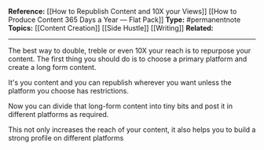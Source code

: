 
**Reference:** [[How to Republish Content and 10X your Views]] [[How to Produce Content 365 Days a Year — Flat Pack]]
**Type:** #permanentnote 
**Topics:** [[Content Creation]] [[Side Hustle]] [[Writing]]
**Related:**

----
The best way to double, treble or even 10X your reach is to repurpose your content. The first thing you should do is to choose a primary platform and create a long form content.

It's you content and you can republish wherever you want unless the platform you choose has restrictions.

Now you can divide that long-form content into tiny bits and post it in different platforms as required.

This not only increases the reach of your content, it also helps you to build a strong profile on different platforms